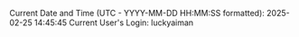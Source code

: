 Current Date and Time (UTC - YYYY-MM-DD HH:MM:SS formatted): 2025-02-25 14:45:45
Current User's Login: luckyaiman

